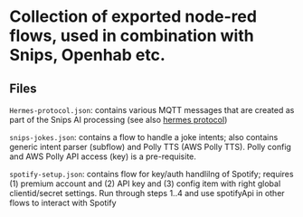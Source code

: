 # Collection of exported node-red flows, used in combination with Snips, Openhab etc.

## Files
```Hermes-protocol.json```: contains various MQTT messages that are created as part of the Snips AI processing (see also [hermes protocol](https://github.com/snipsco/snips-platform-documentation/wiki/6.--Miscellaneous#hermes-protocol))

```snips-jokes.json```: contains a flow to handle a joke intents; also contains generic intent parser (subflow) and Polly TTS (AWS Polly TTS). Polly config and AWS Polly API access (key) is a pre-requisite.

```spotify-setup.json```: contains flow for key/auth handlilng of Spotify; requires (1) premium account and (2) API key and (3) config item with right global clientid/secret settings. Run through steps 1..4 and use spotifyApi in other flows to interact with Spotify


